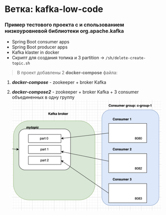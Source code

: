 # Ветка: kafka-low-code
### Пример тестового проекта с и спользованием низкоуровневой библиотеки org.apache.kafka

* Spring Boot consumer apps
* Spring Boot producer apps
* Kafka klaster in docker
* Скрипт для создания топика и 3 partition -> `/sh/delete-create-topic.sh`
  

> В проект добавлены 2 **docker-compose** файла:
1. ***docker-compose*** - zookeeper + broker Kafka

2. ***docker-compose2*** - zookeeper + broker Kafka + 3 consumer объединенных в одну группу
![alt text](https://github.com/Aleshawork/kafka-learn/blob/master/materials/%D0%A1%D0%BD%D0%B8%D0%BC%D0%BE%D0%BA%20%D1%8D%D0%BA%D1%80%D0%B0%D0%BD%D0%B0%202024-03-14%20%D0%B2%2022.13.14.png)
